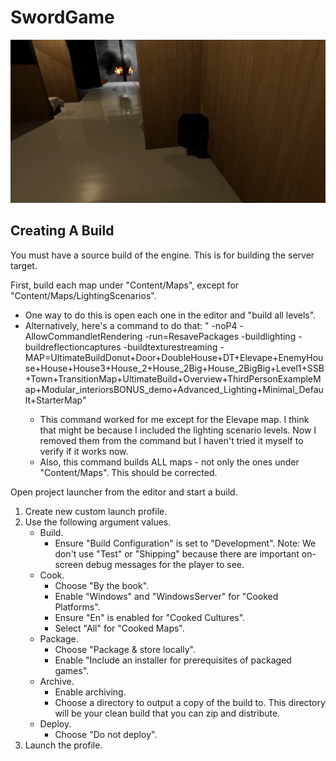 # SwordGame

![Tucked ninja hiding from bad guy.](133948354-a7b2ed11-5af1-4507-b7cd-0e1fad9fe816.png)

## Creating A Build

You must have a source build of the engine. This is for building the server target.

First, build each map under "Content/Maps", except for "Content/Maps/LightingScenarios".
- One way to do this is open each one in the editor and "build all levels".
- Alternatively, here's a command to do that: "<editor-exe-path> <uproject-path> -noP4 -AllowCommandletRendering -run=ResavePackages -buildlighting -buildreflectioncaptures -buildtexturestreaming -MAP=UltimateBuildDonut+Door+DoubleHouse+DT+Elevape+EnemyHouse+House+House3+House_2+House_2Big+House_2BigBig+Level1+SSB+Town+TransitionMap+UltimateBuild+Overview+ThirdPersonExampleMap+Modular_interiorsBONUS_demo+Advanced_Lighting+Minimal_Default+StarterMap"
    - This command worked for me except for the Elevape map. I think that might be because I included the lighting scenario levels. Now I removed them from the command but I haven't tried it myself to verify if it works now.
    - Also, this command builds ALL maps - not only the ones under "Content/Maps". This should be corrected.

Open project launcher from the editor and start a build.
1. Create new custom launch profile.
2. Use the following argument values.
    - Build.
        - Ensure "Build Configuration" is set to "Development". Note: We don't use "Test" or "Shipping" because there are important on-screen debug messages for the player to see.
    - Cook.
        - Choose "By the book".
        - Enable "Windows" and "WindowsServer" for "Cooked Platforms".
        - Ensure "En" is enabled for "Cooked Cultures".
        - Select "All" for "Cooked Maps".
    - Package.
        - Choose "Package & store locally".
        - Enable "Include an installer for prerequisites of packaged games".
    - Archive.
        - Enable archiving.
        - Choose a directory to output a copy of the build to. This directory will be your clean build that you can zip and distribute.
    - Deploy.
        - Choose "Do not deploy".
3. Launch the profile.
